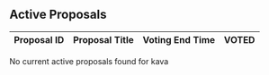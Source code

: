 ## Active Proposals

| Proposal ID | Proposal Title | Voting End Time | VOTED |
|-------------|----------------|-----------------|-------|
 
No current active proposals found for kava
